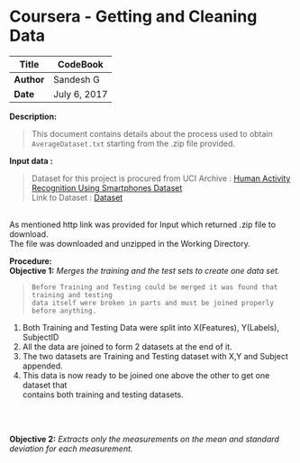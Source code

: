<h1>Coursera - Getting and Cleaning Data</h1>  


**Title**| CodeBook
----------|----------
**Author**| Sandesh G
**Date**  | July 6, 2017


**Description:**
> This document contains details about the process used to obtain `AverageDataset.txt`
> starting from the .zip file provided.


**Input data :**
> Dataset for this project is procured from UCI Archive : 
   [Human Activity Recognition Using Smartphones Dataset](http://archive.ics.uci.edu/ml/datasets/Human+Activity+Recognition+Using+Smartphones)
> </br>Link to Dataset : [Dataset](https://d396qusza40orc.cloudfront.net/getdata%2Fprojectfiles%2FUCI%20HAR%20Dataset.zip)

</br>
As mentioned http link was provided for Input which returned .zip file to download.
</br>The file was downloaded and unzipped in the Working Directory.</br>

**Procedure:**
</br> 
**Objective 1:** *Merges the training and the test sets to create one data set.*</br>
>     Before Training and Testing could be merged it was found that training and testing
>     data itself were broken in parts and must be joined properly before anything.
1. Both Training and Testing Data were split into X(Features), Y(Labels), SubjectID
2. All the data are joined to form 2 datasets at the end of it.
3. The two datasets are Training and Testing dataset with X,Y and Subject appended.
4. This data is now ready to be joined one above the other to get one dataset that</br> 
   contains both training and testing datasets.
</br>
</br>

**Objective 2:** *Extracts only the measurements on the mean and standard deviation for each measurement.*</br>


